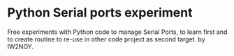 # Python Serial ports experiment
Free experiments with Python code to manage Serial Ports, to learn first and to create routine to re-use in other code project as second target.
by IW2NOY.
